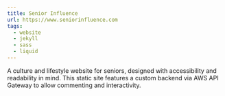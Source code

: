 ```yaml
---
title: Senior Influence
url: https://www.seniorinfluence.com
tags:
  - website
  - jekyll
  - sass
  - liquid
---
```


A culture and lifestyle website for seniors, designed with
accessibility and readability in mind. This static site features
a custom backend via AWS API Gateway to allow commenting and
interactivity.
